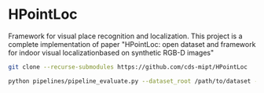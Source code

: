 # HPointLoc
Framework for visual place recognition and localization. This project is a complete implementation of paper "HPointLoc: open dataset and framework for indoor visual localizationbased on synthetic RGB-D images"

```bash
git clone --recurse-submodules https://github.com/cds-mipt/HPointLoc
```


```bash
python pipelines/pipeline_evaluate.py --dataset_root /path/to/dataset --image-retrieval 'patchnetvlad' --keypoints-matching 'superpoint_superglue' --optimizer-cloud 'teaser' -f  
```
